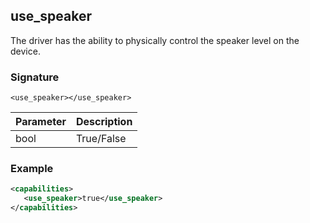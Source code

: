 ## use\_speaker

The driver has the ability to physically control the speaker level on the device.


### Signature

`<use_speaker></use_speaker> `


| Parameter | Description |
| --- | --- |
| bool | True/False |


### Example

```xml
<capabilities>
   <use_speaker>true</use_speaker>
</capabilities>
```
